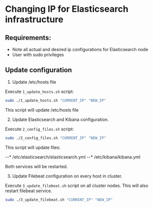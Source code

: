 # Changing IP for Elasticsearch infrastructure

## Requirements:

- Note all actual and desired ip configurations for Elasticsearch node
- User with sudo privileges

## Update configuration

1. Update /etc/hosts file

Execute `1_update_hosts.sh` script:

  ```bash
  sudo ./1_update_hosts.sh "CURRENT_IP" "NEW_IP"
  ```

  This script will update /etc/hosts file

2. Update Elasticsearch and Kibana configuration.

Execute `2_config_files.sh` script:

```bash
sudo ./2_config_files.sh "CURRENT_IP" "NEW_IP"
```

This script will update files:

--* /etc/elasticsearch/elasticsearch.yml
--* /etc/kibana/kibana.yml

Both services will be restarted.

3. Update Filebeat configuration on every host in cluster.

 Execute `3_update_filebeat.sh` script on all cluster nodes.
 This will also restart filebeat service.

```bash
sudo ./3_update_filebeat.sh "CURRENT_IP" "NEW_IP"
```
